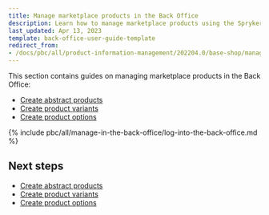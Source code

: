 ```yaml
---
title: Manage marketplace products in the Back Office
description: Learn how to manage marketplace products using the Spryker Marketplace back office.
last_updated: Apr 13, 2023
template: back-office-user-guide-template
redirect_from:
- /docs/pbc/all/product-information-management/202204.0/base-shop/manage-in-the-back-office/log-into-the-back-office.html
---
```


This section contains guides on managing marketplace products in the Back Office:

- [Create abstract products](/docs/pbc/all/product-information-management/{{page.version}}/marketplace/manage-in-the-back-office/products/abstract-products/create-abstract-products.html)
- [Create product variants](/docs/pbc/all/product-information-management/{{page.version}}/marketplace/manage-in-the-back-office/products/create-product-variants.html)
- [Create product options](/docs/pbc/all/product-information-management/{{page.version}}/marketplace/manage-in-the-back-office/product-options/create-product-options.html)


{% include pbc/all/manage-in-the-back-office/log-into-the-back-office.md %} <!-- To edit, see /_includes/pbc/all/manage-in-the-back-office/log-into-the-back-office.md -->

## Next steps

- [Create abstract products](/docs/pbc/all/product-information-management/{{page.version}}/marketplace/manage-in-the-back-office/products/abstract-products/create-abstract-products.html)
- [Create product variants](/docs/pbc/all/product-information-management/{{page.version}}/marketplace/manage-in-the-back-office/products/create-product-variants.html)
- [Create product options](/docs/pbc/all/product-information-management/{{page.version}}/marketplace/manage-in-the-back-office/product-options/create-product-options.html)
